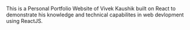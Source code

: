 This is a Personal Portfolio Website of Vivek Kaushik built on React to demonstrate his knowledge and technical capabilites in web devlopment using ReactJS.